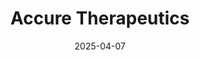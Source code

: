 ---  
layout: startup_page  
title: "Accure Therapeutics"  
id: "accure.health"  
permalink: "/accuretherapeuticsaccure.health04072025/"  
website: "https://accure.health/"  
funding_round: "Grant"  
funding_amount: "€1.46M"  
investors: "The Michael J. Fox Foundation, Luxembourg National Research Fund (FNR)"  
about: "Accure Therapeutics is a Barcelona-based neuroscience R&D company developing ACT-02, a novel drug candidate with disease-modifying potential for Parkinson's disease. ACT-02 inhibits Prolyl Endopeptidase (PREP), a promising target in Parkinson's. The company is currently in an advanced preclinical stage."  
markets: "Biotechnology, Neuroscience, Pharmaceuticals, HealthTech, Life Sciences"  
hq: "Barcelona, Catalonia, Spain"  
founded_year: "2020"  
linkedin: "https://www.linkedin.com/company/accure-therapeutics"  
twitter: "https://twitter.com/AccureTherapeut"  
instagram: ""  
facebook: ""  
crunchbase: "https://www.crunchbase.com/organization/accure-therapeutics"  
pitchbook: "https://pitchbook.com/profiles/company/435462-49"  

date_display: "07-Apr-2025"  
date: "2025-04-07"

# SEO Optimization  
meta_title: "Accure Therapeutics - Grant Funding (€1.46M)"  
meta_description: "Accure Therapeutics, Accure Therapeutics is a Barcelona-based neuroscience R&D company developing ACT-02, a novel drug candidate with disease-modifying potential for Parki..."  
meta_keywords: "Accure Therapeutics, Biotechnology, Neuroscience, Pharmaceuticals, HealthTech, Life Sciences, Grant funding"  
canonical_url: "https://startup.projectstartups.com/accuretherapeuticsaccure.health04072025/"  
---